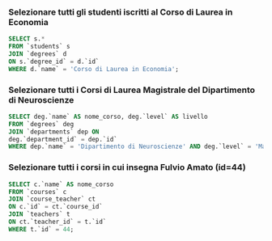 ### Selezionare tutti gli studenti iscritti al Corso di Laurea in Economia

```SQL
SELECT s.*
FROM `students` s
JOIN `degrees` d 
ON s.`degree_id` = d.`id`
WHERE d.`name` = 'Corso di Laurea in Economia';
```


### Selezionare tutti i Corsi di Laurea Magistrale del Dipartimento di Neuroscienze

```SQL
SELECT deg.`name` AS nome_corso, deg.`level` AS livello
FROM `degrees` deg
JOIN `departments` dep ON 
deg.`department_id` = dep.`id`
WHERE dep.`name` = 'Dipartimento di Neuroscienze' AND deg.`level` = 'Magistrale';
```


### Selezionare tutti i corsi in cui insegna Fulvio Amato (id=44)

```SQL
SELECT c.`name` AS nome_corso
FROM `courses` c
JOIN `course_teacher` ct 
ON c.`id` = ct.`course_id`
JOIN `teachers` t 
ON ct.`teacher_id` = t.`id`
WHERE t.`id` = 44;
```